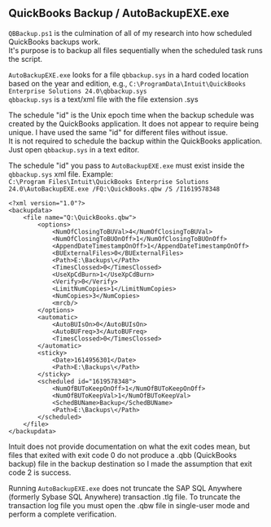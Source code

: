 ## QuickBooks Backup / AutoBackupEXE.exe
`QBBackup.ps1` is the culmination of all of my research into how scheduled QuickBooks backups work.  
It's purpose is to backup all files sequentially when the scheduled task runs the script.

`AutoBackupEXE.exe` looks for a file `qbbackup.sys` in a hard coded location based on the year and edition, e.g., `C:\ProgramData\Intuit\QuickBooks Enterprise Solutions 24.0\qbbackup.sys`  
`qbbackup.sys` is a text/xml file with the file extension .sys

The schedule "id" is the Unix epoch time when the backup schedule was created by the QuickBooks application.
It does not appear to require being unique. I have used the same "id" for different files without issue.  
It is not required to schedule the backup within the QuickBooks application. Just open `qbbackup.sys` in a text editor.

The schedule "id" you pass to `AutoBackupEXE.exe` must exist inside the `qbbackup.sys` xml file. Example:  
`C:\Program Files\Intuit\QuickBooks Enterprise Solutions 24.0\AutoBackupEXE.exe /FQ:\QuickBooks.qbw /S /I1619578348`
```
<?xml version="1.0"?>
<backupdata>
	<file name="Q:\QuickBooks.qbw">
		<options>
			<NumOfClosingToBUVal>4</NumOfClosingToBUVal>
			<NumOfClosingToBUOnOff>1</NumOfClosingToBUOnOff>
			<AppendDateTimestampOnOff>1</AppendDateTimestampOnOff>
			<BUExternalFiles>0</BUExternalFiles>
			<Path>E:\Backups\</Path>
			<TimesClossed>0</TimesClossed>
			<UseXpCdBurn>1</UseXpCdBurn>
			<Verify>0</Verify>
			<LimitNumCopies>1</LimitNumCopies>
			<NumCopies>3</NumCopies>
			<mrcb/>
		</options>
		<automatic>
			<AutoBUIsOn>0</AutoBUIsOn>
			<AutoBUFreq>3</AutoBUFreq>
			<TimesClossed>0</TimesClossed>
		</automatic>
		<sticky>
			<Date>1614956301</Date>
			<Path>E:\Backups\</Path>
		</sticky>
		<scheduled id="1619578348">
			<NumOfBUToKeepOnOff>1</NumOfBUToKeepOnOff>
			<NumOfBUToKeepVal>1</NumOfBUToKeepVal>
			<SchedBUName>Backup</SchedBUName>
			<Path>E:\Backups\</Path>
		</scheduled>
	</file>
</backupdata>

```

Intuit does not provide documentation on what the exit codes mean, but files that exited with exit code 0 do not produce a .qbb (QuickBooks backup) file in the backup destination so I made the assumption that exit code 2 is success.  

Running `AutoBackupEXE.exe` does not truncate the SAP SQL Anywhere (formerly Sybase SQL Anywhere) transaction .tlg file. To truncate the transaction log file you must open the .qbw file in single-user mode and perform a complete verification.
